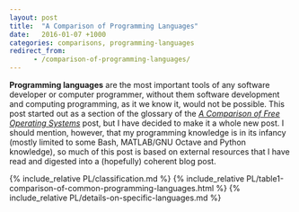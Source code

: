 ```yaml
---
layout: post
title:  "A Comparison of Programming Languages"
date:   2016-01-07 +1000
categories: comparisons, programming-languages
redirect_from:
      - /comparison-of-programming-languages/
---
```


**Programming languages** are the most important tools of any software developer or computer programmer, without them software development and computing programming, as it we know it, would not be possible. This post started out as a section of the glossary of the [*A Comparison of Free Operating Systems*](/comparison-of-free-operating-systems/) post, but I have decided to make it a whole new post. I should mention, however, that my programming knowledge is in its infancy (mostly limited to some Bash, MATLAB/GNU Octave and Python knowledge), so much of this post is based on external resources that I have read and digested into a (hopefully) coherent blog post.

{% include_relative PL/classification.md %}
{% include_relative PL/table1-comparison-of-common-programming-languages.html %}
{% include_relative PL/details-on-specific-languages.md %}
